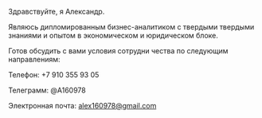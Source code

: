 Здравствуйте, я Александр.

Являюсь дипломированным бизнес-аналитиком с твердыми твердыми знаниями и опытом в экономическом и юридическом блоке.

Готов обсудить с вами условия сотрудни чества по следующим направлениям:

Телефон: +7 910 355 93 05

Телеграмм: @A160978

Электронная почта: alex160978@gmail.com
